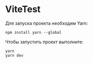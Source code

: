 # ViteTest
Для запуска проекта необходим Yarn:
```shell
npm install yarn --global
```

Чтобы запустить проект выполните:
```shell
yarn
yarn dev
```
